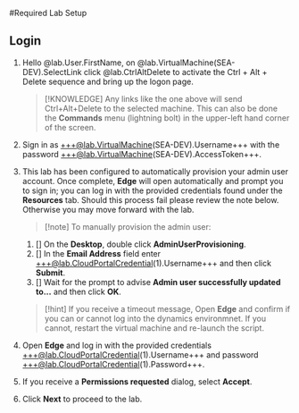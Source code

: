 #Required Lab Setup

## Login


1. Hello @lab.User.FirstName, on @lab.VirtualMachine(SEA-DEV).SelectLink click @lab.CtrlAltDelete to activate the Ctrl + Alt + Delete sequence and bring up the logon page.

    >[!KNOWLEDGE] Any links like the one above will send Ctrl+Alt+Delete to the selected machine. This can also be done the **Commands** menu (lightning bolt) in the upper-left hand corner of the screen.

1. Sign in as +++@lab.VirtualMachine(SEA-DEV).Username+++ with the password +++@lab.VirtualMachine(SEA-DEV).AccessToken+++.

1. This lab has been configured to automatically provision your admin user account. Once complete, **Edge** will open automatically and prompt you to sign in; you can log in with the provided credentials found under the **Resources** tab.  Should this process fail please review the note below. Otherwise you may move forward with the lab.

    >[!note] To manually provision the admin user:
    1. [] On the **Desktop**, double click **AdminUserProvisioning**.
    1. [] In the **Email Address** field enter +++@lab.CloudPortalCredential(1).Username+++ and then click **Submit**.
    1. [] Wait for the prompt to advise **Admin user successfully updated to...** and then click **OK**.

    >[!hint] If you receive a timeout message, Open **Edge** and confirm if you can or cannot log into the dynamics environmnet.  If you cannot, restart the virtual machine and re-launch the script. 
    
1.  Open **Edge** and log in with the provided credentials +++@lab.CloudPortalCredential(1).Username+++ and password +++@lab.CloudPortalCredential(1).Password+++.

1.  If you receive a **Permissions requested** dialog, select **Accept**.

1. Click **Next** to proceed to the lab.

